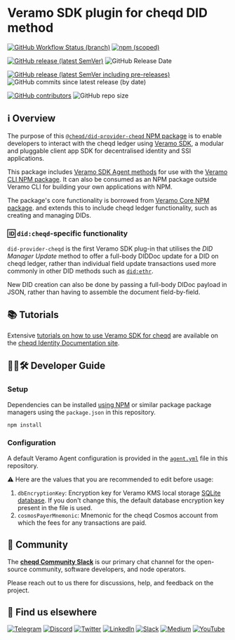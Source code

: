 # Veramo SDK plugin for cheqd DID method

[![GitHub Workflow Status (branch)](https://img.shields.io/github/workflow/status/cheqd/did-provider-cheqd/Workflow%20Dispatch/main?label=Lint%2C%20Build%2C%20Test&style=flat-square)](https://github.com/cheqd/did-provider-cheqd/actions/workflows/dispatch.yml) [![npm (scoped)](https://img.shields.io/npm/v/@cheqd/did-provider-cheqd?style=flat-square)](https://www.npmjs.com/package/@cheqd/did-provider-cheqd)

[![GitHub release (latest SemVer)](https://img.shields.io/github/v/release/cheqd/did-provider-cheqd?color=green&label=stable&sort=semver&style=flat-square)](https://github.com/cheqd/did-provider-cheqd/releases/latest) ![GitHub Release Date](https://img.shields.io/github/release-date/cheqd/did-provider-cheqd?style=flat-square)

[![GitHub release (latest SemVer including pre-releases)](https://img.shields.io/github/v/release/cheqd/did-provider-cheqd?include_prereleases&label=latest%20%28incl.%20pre-release%29&sort=semver&style=flat-square)](https://github.com/cheqd/did-provider-cheqd/releases/) ![GitHub commits since latest release (by date)](https://img.shields.io/github/commits-since/cheqd/did-provider-cheqd/latest?style=flat-square)

[![GitHub contributors](https://img.shields.io/github/contributors/cheqd/did-provider-cheqd?style=flat-square)](https://github.com/cheqd/did-provider-cheqd/graphs/contributors) ![GitHub repo size](https://img.shields.io/github/repo-size/cheqd/did-provider-cheqd?style=flat-square)

## ℹ️ Overview

The purpose of this [`@cheqd/did-provider-cheqd` NPM package](https://www.npmjs.com/package/@cheqd/did-provider-cheqd) is to enable developers to interact with the cheqd ledger using [Veramo SDK](https://veramo.io/), a modular and pluggable client app SDK for decentralised identity and SSI applications.

This package includes [Veramo SDK Agent methods](https://veramo.io/docs/veramo_agent/plugins) for use with the [Veramo CLI NPM package](https://www.npmjs.com/package/@veramo/cli). It can also be consumed as an NPM package outside Veramo CLI for building your own applications with NPM.

The package's core functionality is borrowed from [Veramo Core NPM package](https://www.npmjs.com/package/@veramo/core). and extends this to include cheqd ledger functionality, such as creating and managing DIDs.

### 🆔 `did:cheqd`-specific functionality

`did-provider-cheqd` is the first Veramo SDK plug-in that utilises the *DID Manager Update* method to offer a full-body DIDDoc update for a DID on cheqd ledger, rather than individual field update transactions used more commonly in other DID methods such as [`did:ethr`](https://developer.uport.me/ethr-did/docs/index).

New DID creation can also be done by passing a full-body DIDoc payload in JSON, rather than having to assemble the document field-by-field.

## 📚 Tutorials

Extensive [tutorials on how to use Veramo SDK for cheqd](https://docs.cheqd.io/identity/veramo-sdk-for-cheqd) are available on the [cheqd Identity Documentation site](https://docs.cheqd.io/identity/).

## 🧑‍💻🛠 Developer Guide

### Setup

Dependencies can be installed [using NPM](https://docs.npmjs.com/cli/v8/commands) or similar package package managers using the `package.json` in this repository.

```bash
npm install
```

### Configuration

A default Veramo Agent configuration is provided in the [`agent.yml`](https://github.com/cheqd/did-provider-cheqd/blob/main/agent.yml) file in this repository.

⚠️ Here are the values that you are recommended to edit before usage:

1. `dbEncryptionKey`: Encryption key for Veramo KMS local storage [SQLite database](https://www.sqlite.org/index.html). If you don't change this, the default database encryption key present in the file is used.
2. `cosmosPayerMnemonic`: Mnemonic for the cheqd Cosmos account from which the fees for any transactions are paid.

## 💬 Community

The [**cheqd Community Slack**](http://cheqd.link/join-cheqd-slack) is our primary chat channel for the open-source community, software developers, and node operators.

Please reach out to us there for discussions, help, and feedback on the project.

## 🙋 Find us elsewhere

[![Telegram](https://img.shields.io/badge/Telegram-2CA5E0?style=for-the-badge\&logo=telegram\&logoColor=white)](https://t.me/cheqd) [![Discord](https://img.shields.io/badge/Discord-7289DA?style=for-the-badge\&logo=discord\&logoColor=white)](http://cheqd.link/discord-github) [![Twitter](https://img.shields.io/badge/Twitter-1DA1F2?style=for-the-badge\&logo=twitter\&logoColor=white)](https://twitter.com/intent/follow?screen\_name=cheqd\_io) [![LinkedIn](https://img.shields.io/badge/LinkedIn-0077B5?style=for-the-badge\&logo=linkedin\&logoColor=white)](http://cheqd.link/linkedin) [![Slack](https://img.shields.io/badge/Slack-4A154B?style=for-the-badge\&logo=slack\&logoColor=white)](http://cheqd.link/join-cheqd-slack) [![Medium](https://img.shields.io/badge/Medium-12100E?style=for-the-badge\&logo=medium\&logoColor=white)](https://blog.cheqd.io) [![YouTube](https://img.shields.io/badge/YouTube-FF0000?style=for-the-badge\&logo=youtube\&logoColor=white)](https://www.youtube.com/channel/UCBUGvvH6t3BAYo5u41hJPzw/)
